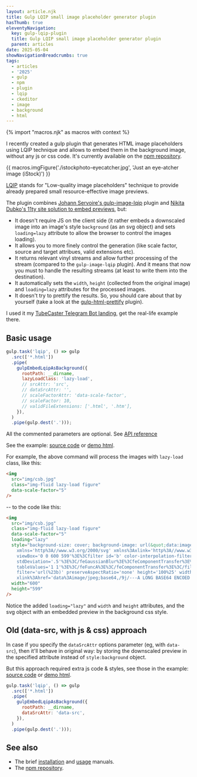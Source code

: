 ```yaml
---
layout: article.njk
title: Gulp LQIP small image placeholder generator plugin
hasThumb: true
eleventyNavigation:
  key: gulp-lqip-plugin
  title: Gulp LQIP small image placeholder generator plugin
  parent: articles
date: 2025-05-04
showNavigationBreadcrumbs: true
tags:
  - articles
  - '2025'
  - gulp
  - npm
  - plugin
  - lqip
  - ckeditor
  - image
  - background
  - html
---
```


<!--
@changed 2025.05.04, 21:09
-->

{% import "macros.njk" as macros with context %}

I recently created a gulp plugin that generates HTML image placeholders using LQIP technique and allows to embed them in the background image, without any js or css code. It's currently available on the [npm repository](https://www.npmjs.com/package/gulp-embed-lqip-as-background).

{{ macros.imgFigure('./istockphoto-eyecatcher.jpg', 'Just an eye-atcher image (iStock)') }}

[LQIP](https://cloudinary.com/blog/low_quality_image_placeholders_lqip_explained) stands for "Low-quality image placeholders" technique to provide already prepared small resource-effective image previews.

The plugin combines [Johann Servoire's gulp-image-lqip](https://github.com/Johann-S/gulp-image-lqip) plugin and [Nikita Dubko's 11ty site solution to embed previews](https://github.com/MeFoDy/mefody.dev), but:

- It doesn't require JS on the client side (it rather embeds a downscaled image into an image's style `background` (as an svg object) and sets `loading=lazy` attribute to allow the browser to control the images loading).
- It allows you to more finely control the generation (like scale factor, source and target attribues, valid extensions etc).
- It returns relevant vinyl streams and allow further processing of the stream (compared to the `gulp-image-lqip` plugin). And it means that now you must to handle the resulting streams (at least to write them into the destination).
- It automatically sets the `width`, `height` (collected from the original image) and `loading=lazy` attributes for the processed images.
- It doesn't try to prettify the results. So, you should care about that by yourself (take a look at the [gulp-html-prettify](https://www.npmjs.com/package/gulp-html-prettify) plugin).

I used it my [TubeCaster Telegram Bot landing](/projects/2025/tubecaster-telegram-bot/), get the real-life example there.

## Basic usage

```javascript
gulp.task('lqip', () => gulp
  .src(['*.html'])
  .pipe(
    gulpEmbedLqipAsBackground({
      rootPath: __dirname,
      lazyLoadClass: 'lazy-load',
      // srcAttr: 'src',
      // dataSrcAttr: '',
      // scaleFactorAttr: 'data-scale-factor',
      // scaleFactor: 10,
      // validFileExtensions: ['.html', '.htm'],
    }),
  )
  .pipe(gulp.dest('.')));

```

All the commented parameters are optional. See [API reference](https://github.com/lilliputten/gulp-embed-lqip-as-background#api)

See the example: [source code](https://github.com/lilliputten/gulp-embed-lqip-as-background/blob/HEAD/test/test.html) or [demo html](https://html-preview.github.io/?url=https://github.com/lilliputten/gulp-embed-lqip-as-background/blob/HEAD/test/test.html).

For example, the above command will process the images with `lazy-load` class, like this:

```html
<img
  src="img/csb.jpg"
  class="img-fluid lazy-load figure"
  data-scale-factor="5"
/>
```

-- to the code like this:

```html
<img
  src="img/csb.jpg"
  class="img-fluid lazy-load figure"
  data-scale-factor="5"
  loading="lazy"
  style="background-size: cover; background-image: url(&quot;data:image/svg+xml;charset=utf-8,%3Csvg
    xmlns='http%3A//www.w3.org/2000/svg' xmlns%3Axlink='http%3A//www.w3.org/1999/xlink'
    viewBox='0 0 600 599'%3E%3Cfilter id='b' color-interpolation-filters='sRGB'%3E%3CfeGaussianBlur
    stdDeviation='.5'%3E%3C/feGaussianBlur%3E%3CfeComponentTransfer%3E%3CfeFuncA type='discrete'
    tableValues='1 1'%3E%3C/feFuncA%3E%3C/feComponentTransfer%3E%3C/filter%3E%3Cimage
    filter='url(%23b)' preserveAspectRatio='none' height='100%25' width='100%25'
    xlink%3Ahref='data%3Aimage/jpeg;base64,/9j/---A LONG BASE64 ENCOED STRING IS COMING HERE---//2Q=='%3E%3C/image%3E%3C/svg%3E&quot;);"
  width="600"
  height="599"
/>
```

Notice the added `loading="lazy"` and `width` and `height` attributes, and the svg object with an embedded preview in the background css style.

## Old (data-src, with js & css) approach

In case if you specify the `dataSrcAttr` options parameter (eg, with `data-src`), then it'll behave in original way: by storing the downscaled preview in the specified attribute instead of `style:background` object.

But this approach required extra js code & styles, see those in the example: [source code](https://github.com/lilliputten/gulp-embed-lqip-as-background/blob/HEAD/test/demo-data-src-test.html) or [demo html](https://html-preview.github.io/?url=https://github.com/lilliputten/gulp-embed-lqip-as-background/blob/HEAD/test/demo-data-src-test.html).

```javascript
gulp.task('lqip', () => gulp
  .src(['*.html'])
  .pipe(
    gulpEmbedLqipAsBackground({
      rootPath: __dirname,
      dataSrcAttr: 'data-src',
    }),
  )
  .pipe(gulp.dest('.')));

```
## See also

- The brief [installation](https://github.com/lilliputten/gulp-embed-lqip-as-background#install) and [usage](https://github.com/lilliputten/gulp-embed-lqip-as-background#usage) manuals.
- The [npm repository](https://www.npmjs.com/package/gulp-embed-lqip-as-background).
